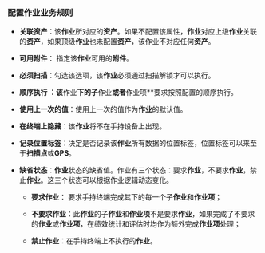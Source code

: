 ### 配置作业业务规则

* **关联资产**：该**作业**所对应的**资产**。如果不配置该属性，**作业**对应上级**作业**关联的**资产**，如果顶级**作业**也未配置**资产**，该作业不对应任何**资产**。

* **可用附件**： 指定该**作业**可用的**附件**。

* **必须扫描**：勾选该选项，该**作业**必须通过扫描解锁才可以执行。

* **顺序执行 ：该**作业**下的子**作业**或者**作业项**要求按照配置的顺序执行。 

* **使用上一次的值**：使用上一次的值作为**作业**的默认值。

* **在终端上隐藏**：该**作业**将不在手持设备上出现。

* **记录位置标签**：决定是否记录该**作业**所有数据的位置标签，位置标签可以来至于**扫描点**或**GPS**。

* **缺省状态**：**作业**状态的缺省值。作业有三个状态：要求**作业**，不要求**作业**，禁止**作业**。这三个状态可以根据作业逻辑动态变化。 

  * **要求作业**： 要求手持终端完成其下的每一个子**作业**和**作业项**；

  * **不要求作业**：此**作业**的子**作业**和**作业项**不是要求**作业**，如果完成了不要求的**作业**或**作业项**，在绩效统计和评估时均作为额外完成**作业项**处理； 
  
  * **禁止作业**：在手持终端上不执行的**作业**。

